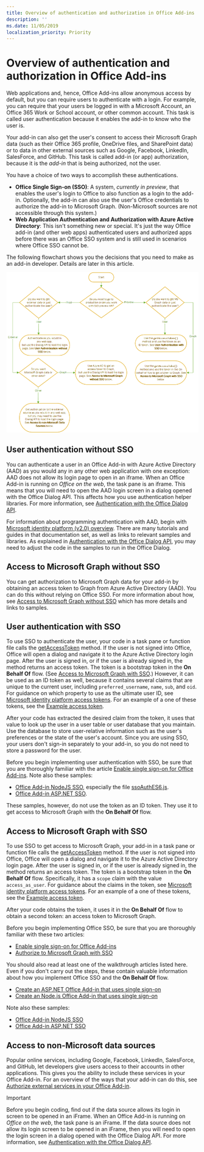 ```yaml
---
title: Overview of authentication and authorization in Office Add-ins
description: ''
ms.date: 11/05/2019
localization_priority: Priority
---
```


# Overview of authentication and authorization in Office Add-ins

Web applications and, hence, Office Add-ins allow anonymous access by default, but you can require users to authenticate with a login. For example, you can require that your users be logged in with a Microsoft Account, an Office 365 Work or School account, or other common account. This task is called user authentication because it enables the add-in to know who the user is.

Your add-in can also get the user's consent to access their Microsoft Graph data (such as their Office 365 profile, OneDrive files, and SharePoint data) or to data in other external sources such as Google, Facebook, LinkedIn, SalesForce, and GitHub. This task is called add-in (or app) authorization, because it is the *add-in* that is being authorized, not the user.

You have a choice of two ways to accomplish these authentications.

- **Office Single Sign-on (SSO)**: A system, *currently in preview*, that enables the user's login to Office to also function as a login to the add-in. Optionally, the add-in can also use the user's Office credentials to authorize the add-in to Microsoft Graph. (Non-Microsoft sources are not accessible through this system.)
- **Web Application Authentication and Authorization with Azure Active Directory**: This isn't something new or special. It's just the way Office add-in (and other web apps) authenticated users and authorized apps before there was an Office SSO system and is still used in scenarios where Office SSO cannot be.

The following flowchart shows you the decisions that you need to make as an add-in developer. Details are later in this article.

![An image showing a decision flowchart for enabling authentication and authorization in Office add-ins](../images/auth-decisions-flowchart.gif)

## User authentication without SSO

You can authenticate a user in an Office Add-in with Azure Active Directory (AAD) as you would any in any other web application with one exception: AAD does not allow its login page to open in an iframe. When an Office Add-in is running on *Office on the web*, the task pane is an iframe. This means that you will need to open the AAD login screen in a dialog opened with the Office Dialog API. This affects how you use authentication helper libraries. For more information, see [Authentication with the Office Dialog API](auth-with-office-dialog-api.md).

For information about programming authentication with AAD, begin with [Microsoft identity platform (v2.0) overview](/azure/active-directory/develop/v2-overview). There are many tutorials and guides in that documentation set, as well as links to relevant samples and libraries. As explained in [Authentication with the Office Dialog API](auth-with-office-dialog-api.md), you may need to adjust the code in the samples to run in the Office Dialog.

## Access to Microsoft Graph without SSO

You can get authorization to Microsoft Graph data for your add-in by obtaining an access token to Graph from Azure Active Directory (AAD). You can do this without relying on Office SSO. For more information about how, see [Access to Microsoft Graph without SSO](authorize-to-microsoft-graph-without-sso.md) which has more details and links to samples.

## User authentication with SSO

To use SSO to authenticate the user, your code in a task pane or function file calls the [getAccessToken](/javascript/api/office/officeruntime.auth#getAccessToken-options--callback-) method. If the user is not signed into Office, Office will open a dialog and navigate it to the Azure Active Directory login page. After the user is signed in, or if the user is already signed in, the method returns an access token. The token is a bootstrap token in the **On Behalf Of** flow. (See [Access to Microsoft Graph with SSO](#access-to-microsoft-graph-with-sso).) However, it can be used as an ID token as well, because it contains several claims that are unique to the current user, including `preferred_username`, `name`, `sub`, and `oid`. For guidance on which property to use as the ultimate user ID, see [Microsoft identity platform access tokens](https://docs.microsoft.com/en-us/azure/active-directory/develop/access-tokens#payload-claims). For an example of a one of these tokens, see the [Example access token](sso-in-office-add-ins.md#example-access-token).

After your code has extracted the desired claim from the token, it uses that value to look up the user in a user table or user database that you maintain. Use the database to store user-relative information such as the user's preferences or the state of the user's account. Since you are using SSO, your users don't sign-in separately to your add-in, so you do not need to store a password for the user.

Before you begin implementing user authentication with SSO, be sure that you are thoroughly familiar with the article [Enable single sign-on for Office Add-ins](sso-in-office-add-ins.md). Note also these samples:

- [Office Add-in NodeJS SSO](https://github.com/OfficeDev/Office-Add-in-NodeJS-SSO), especially the file [ssoAuthES6.js](https://github.com/OfficeDev/Office-Add-in-NodeJS-SSO/blob/master/Complete/src/auth.ts). 
- [Office Add-in ASP.NET SSO](https://github.com/OfficeDev/Office-Add-in-ASPNET-SSO). 

These samples, however, do not use the token as an ID token. They use it to get access to Microsoft Graph with the **On Behalf Of** flow.

## Access to Microsoft Graph with SSO

To use SSO to get access to Microsoft Graph, your add-in in a task pane or function file calls the [getAccessToken](/javascript/api/office/officeruntime.auth#getAccessToken-options--callback-) method. If the user is not signed into Office, Office will open a dialog and navigate it to the Azure Active Directory login page. After the user is signed in, or if the user is already signed in, the method returns an access token. The token is a bootstrap token in the **On Behalf Of** flow. Specifically, it has a `scope` claim with the value `access_as_user`. For guidance about the claims in the token, see [Microsoft identity platform access tokens](https://docs.microsoft.com/en-us/azure/active-directory/develop/access-tokens#payload-claims). For an example of a one of these tokens, see the [Example access token](sso-in-office-add-ins.md#example-access-token).

After your code obtains the token, it uses it in the **On Behalf Of** flow to obtain a second token: an access token to Microsoft Graph.

Before you begin implementing Office SSO, be sure that you are thoroughly familiar with these two articles:

- [Enable single sign-on for Office Add-ins](sso-in-office-add-ins.md)
- [Authorize to Microsoft Graph with SSO](authorize-to-microsoft-graph.md)

You should also read at least one of the walkthrough articles listed here. Even if you don't carry out the steps, these contain valuable information about how you implement Office SSO and the **On Behalf Of** flow. 

- [Create an ASP.NET Office Add-in that uses single sign-on](create-sso-office-add-ins-aspnet.md)
- [Create an Node.js Office Add-in that uses single sign-on](create-sso-office-add-ins-nodejs.md)

Note also these samples:

- [Office Add-in NodeJS SSO](https://github.com/OfficeDev/Office-Add-in-NodeJS-SSO)
- [Office Add-in ASP.NET SSO](https://github.com/OfficeDev/Office-Add-in-ASPNET-SSO)

## Access to non-Microsoft data sources

Popular online services, including Google, Facebook, LinkedIn, SalesForce, and GitHub, let developers give users access to their accounts in other applications. This gives you the ability to include these services in your Office Add-in. For an overview of the ways that your add-in can do this, see [Authorize external services in your Office Add-in](auth-external-add-ins.md).

> [!IMPORTANT]
> Before you begin coding, find out if the data source allows its login in screen to be opened in an iFrame. When an Office Add-in is running on *Office on the web*, the task pane is an iFrame. If the data source does not allow its login screen to be opened in an iFrame, then you will need to open the login screen in a dialog opened with the Office Dialog API. For more information, see [Authentication with the Office Dialog API](auth-with-office-dialog-api.md).
